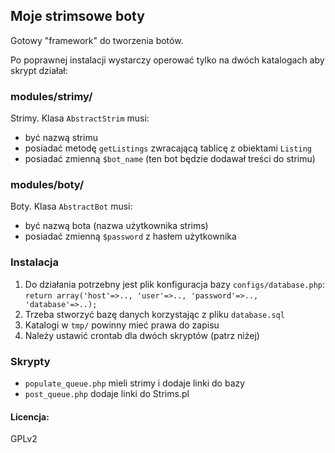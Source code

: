 ## Moje strimsowe boty

Gotowy "framework" do tworzenia botów.

Po poprawnej instalacji wystarczy operować tylko na dwóch katalogach aby skrypt działał:

### modules/strimy/
Strimy. Klasa `AbstractStrim` musi:
- być nazwą strimu
- posiadać metodę `getListings` zwracającą tablicę z obiektami `Listing`
- posiadać zmienną `$bot_name` (ten bot będzie dodawał treści do strimu)

### modules/boty/
Boty. Klasa `AbstractBot` musi:
- być nazwą bota (nazwa użytkownika strims)
- posiadać zmienną `$password` z hasłem użytkownika

### Instalacja
1. Do działania potrzebny jest plik konfiguracja bazy `configs/database.php`:
`return array('host'=>.., 'user'=>.., 'password'=>.., 'database'=>..);`
2. Trzeba stworzyć bazę danych korzystając z pliku `database.sql`
3. Katalogi w `tmp/` powinny mieć prawa do zapisu
4. Należy ustawić crontab dla dwóch skryptów (patrz niżej)

### Skrypty
- `populate_queue.php` mieli strimy i dodaje linki do bazy
- `post_queue.php` dodaje linki do Strims.pl

#### Licencja:
GPLv2
